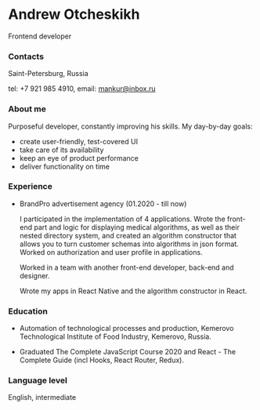

# Andrew Otcheskikh
Frontend developer

### Contacts
Saint-Petersburg, Russia

tel: +7 921 985 4910, email: mankur@inbox.ru


### About me

Purposeful developer, constantly improving his skills.
 My day-by-day goals: 
 - create user-friendly, test-covered UI
 - take care of its availability
 - keep an eye of product performance
 - deliver functionality on time
 
 ### Experience
 
 - BrandPro advertisement agency (01.2020 - till now) 
     
      I participated in the implementation of 4 applications. Wrote the front-end part and logic for displaying medical algorithms, as well as their nested directory system, and created an algorithm constructor that allows you to turn customer schemas into algorithms in json format. Worked on authorization and user profile in applications. 
      
      Worked in a team with another front-end developer, back-end and designer.
      
      Wrote my apps in React Native and the algorithm constructor in React.
 
 
 ### Education
 
 - Automation of technological processes and production, Kemerovo Technological Institute of Food Industry, Kemerovo, Russia.
 
 
 
 - Graduated The Complete JavaScript Course 2020 and React - The Complete Guide (incl Hooks, React Router, Redux).
 
 
 
 ### Language level
 
 English, intermediate
 

